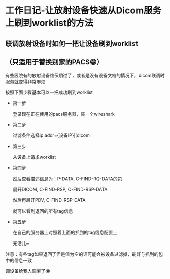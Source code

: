 # 工作日记-让放射设备快速从Dicom服务上刷到worklist的方法


##  联调放射设备时如何一把让设备刷到worklist

## （只适用于替换别家的PACS:grin:）

有些医院有的放射设备维保期过了，或者是没有设备文档的情况下，dicom联调时服务就变得非常麻烦



按照下面步骤基本可以一把成功刷到worklist

- 第一步

  登录现在正在使用的pacs服务器，装一个wireshark

- 第二步

  过滤条件选择ip.addr={设备IP}||dicom

- 第三步

  从设备上请求worklist

- 第四步

  然后查看描述信息为：P-DATA, C-FIND-RQ-DATA的包

  展开DICOM, C-FIND-RSP, C-FIND-RSP-DATA

  然后再展开PDV, C-FIND-RSP-DATA

  就可以看到返回的所有tag信息

- 第五步

  在自己的服务器上对照着上面的抓到的tag信息配置上
  
  完活儿~

注意：有些tag如果返回了但是值为空的话可能会被设备过滤掉，最好与抓到的包中的信息一致



调设备给我人调麻了:sob:


